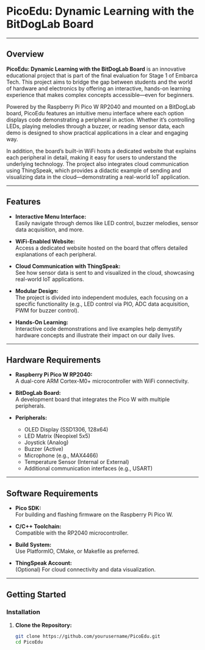# PicoEdu: Dynamic Learning with the BitDogLab Board


---

## Overview

**PicoEdu: Dynamic Learning with the BitDogLab Board** is an innovative educational project that is part of the final evaluation for Stage 1 of Embarca Tech. This project aims to bridge the gap between students and the world of hardware and electronics by offering an interactive, hands-on learning experience that makes complex concepts accessible—even for beginners.

Powered by the Raspberry Pi Pico W RP2040 and mounted on a BitDogLab board, PicoEdu features an intuitive menu interface where each option displays code demonstrating a peripheral in action. Whether it’s controlling LEDs, playing melodies through a buzzer, or reading sensor data, each demo is designed to show practical applications in a clear and engaging way.

In addition, the board’s built-in WiFi hosts a dedicated website that explains each peripheral in detail, making it easy for users to understand the underlying technology. The project also integrates cloud communication using ThingSpeak, which provides a didactic example of sending and visualizing data in the cloud—demonstrating a real-world IoT application.

---

## Features

- **Interactive Menu Interface:**  
  Easily navigate through demos like LED control, buzzer melodies, sensor data acquisition, and more.
  
- **WiFi-Enabled Website:**  
  Access a dedicated website hosted on the board that offers detailed explanations of each peripheral.
  
- **Cloud Communication with ThingSpeak:**  
  See how sensor data is sent to and visualized in the cloud, showcasing real-world IoT applications.
  
- **Modular Design:**  
  The project is divided into independent modules, each focusing on a specific functionality (e.g., LED control via PIO, ADC data acquisition, PWM for buzzer control).
  
- **Hands-On Learning:**  
  Interactive code demonstrations and live examples help demystify hardware concepts and illustrate their impact on our daily lives.

---

## Hardware Requirements

- **Raspberry Pi Pico W RP2040:**  
  A dual-core ARM Cortex-M0+ microcontroller with WiFi connectivity.
  
- **BitDogLab Board:**  
  A development board that integrates the Pico W with multiple peripherals.
  
- **Peripherals:**  
  - OLED Display (SSD1306, 128x64)  
  - LED Matrix (Neopixel 5x5)  
  - Joystick (Analog)  
  - Buzzer (Active)  
  - Microphone (e.g., MAX4466)  
  - Temperature Sensor (Internal or External)  
  - Additional communication interfaces (e.g., USART)

---

## Software Requirements

- **Pico SDK:**  
  For building and flashing firmware on the Raspberry Pi Pico W.
  
- **C/C++ Toolchain:**  
  Compatible with the RP2040 microcontroller.
  
- **Build System:**  
  Use PlatformIO, CMake, or Makefile as preferred.
  
- **ThingSpeak Account:**  
  (Optional) For cloud connectivity and data visualization.

---

## Getting Started

### Installation

1. **Clone the Repository:**
   ```bash
   git clone https://github.com/yourusername/PicoEdu.git
   cd PicoEdu

